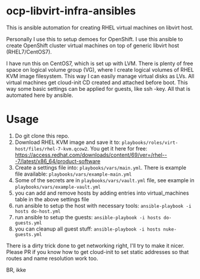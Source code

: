# ocp-libvirt-infra-ansibles

This is ansible automation for creating RHEL virtual machines on libvirt host.

Personally I use this to setup demoes for OpenShift. I use this ansible to create OpenShift cluster virtual machines on top of generic libvirt host (RHEL7/CentOS7).

I have run this on CentOS7, which is set up with LVM. There is plenty of free space on logical volume group (VG), where I create logical volumes of RHEL KVM image filesystem. This way I can easily manage virtual disks as LVs. All virtual machines get cloud-init CD created and attached before boot. This way some basic settings can be applied for guests, like ssh -key. All that is automated here by ansible.

# Usage

1. Do git clone this repo.
2. Download RHEL KVM image and save it to: ```playbooks/roles/virt-host/files/rhel-7-kvm.qcow2```. You get it here for free: https://access.redhat.com/downloads/content/69/ver=/rhel---7/latest/x86_64/product-software
3. Create a settings file into: `playbooks/vars/main.yml`. There is example file available: `playbooks/vars/example-main.yml`
4. Some of the secrets are in `playbooks/vars/vault.yml` file, see example in `playbooks/vars/example-vault.yml`
4. you can add and remove hosts by adding entries into virtual_machines table in the above settings file
5. run ansible to setup the host with necessary tools: `ansible-playbook -i hosts do-host.yml`
6. run ansible to setup the guests: `ansible-playbook -i hosts do-guests.yml`
7. you can cleanup all guest stuff: `ansible-playbook -i hosts nuke-guests.yml`

There is a dirty trick done to get networking right, I'll try to make it nicer. Please PR if you know how to get cloud-init to set static addresses so that routes and name resolution work too.

BR,
ikke
